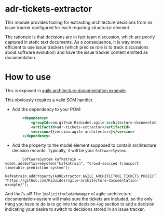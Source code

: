 # adr-tickets-extractor
This module provides tooling for extracting architecture decisions from an issue tracker configured for each requiring structurizr element.

The rationale is that decisions are in fact team discussion, which are poorly captured in static text documents.
As a consequence, it is way more efficient to use issue trackers 
(which precise role is to track discussions about software evolution)
and have the issue tracker content emitted as documentation.

# How to use
This is exposed in [agile architecture documentation example](https://github.com/Riduidel/agile-architecture-documentation-example/).

This obviously requires a valid SCM handler.

* Add the dependency to your POM:

```xml
		<dependency>
			<groupId>com.github.Riduidel.agile-architecture-documentation-system</groupId>
			<artifactId>adr-tickets-extractor</artifactId>
			<version>${version.agile-architecture}</version>
		</dependency>

```

* Add the property to the model element supposed to contain architecture decision records. Typically, it will be your `SoftwareSystem`.

```
		SoftwareSystem kafkatrain = model.addSoftwareSystem("kafkatrain", "Crowd-sourced transport timetable prediction system");
		kafkatrain.addProperty(ADRExtractor.AGILE_ARCHITECTURE_TICKETS_PROJECT, "https://github.com/Riduidel/agile-architecture-documentation-example/");
```

And that's all! The `ImplicitIncludeManager` of agile-architecture-documentation-system will make sure the tickets are included, so the only thing you have to do is to go into the decision-log section to add a decision indicating your desire to switch to decisions stored in an issue tracker.